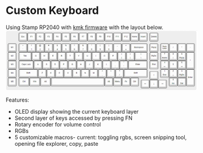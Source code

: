 # Custom Keyboard

Using Stamp RP2040 with [kmk firmware](http://kmkfw.io/) with the layout below.
<img src="https://github.com/JuliaLWang8/Custom-Keyboard/blob/main/layout.png" alt="Full keyboard layout">

Features:
- OLED display showing the current keyboard layer
- Second layer of keys accessed by pressing FN
- Rotary encoder for volume control 
- RGBs
- 5 customizable macros- current: toggling rgbs, screen snipping tool, opening file explorer, copy, paste

